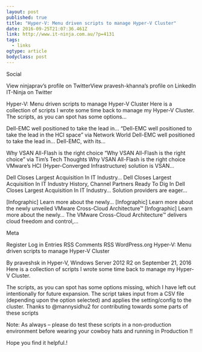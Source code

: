 ```yaml
---
layout: post 
published: true 
title: "Hyper-V: Menu driven scripts to manage Hyper-V Cluster" 
date: 2016-09-25T21:07:36.461Z 
link: http://www.it-ninja.com.au/?p=4131 
tags:
  - links
ogtype: article 
bodyclass: post 
---
```


> 
Social

View ninjaprav’s profile on TwitterView pravesh-khanna’s profile on LinkedIn
IT-Ninja on Twitter


Hyper-V: Menu driven scripts to manage Hyper-V Cluster
Here is a collection of scripts I wrote some time back to manage my Hyper-V Cluster. The scripts, as you can spot has some options…

Dell-EMC well positioned to take the lead in…
“Dell-EMC well positioned to take the lead in the HCI space” via Network World Dell-EMC well positioned to take the lead in… Dell-EMC, with its…

Why VSAN All-Flash is the right choice
“Why VSAN All-Flash is the right choice” via Tim’s Tech Thoughts Why VSAN All-Flash is the right choice VMware’s HCI (Hyper-Converged Infrastructure) solution is VSAN…

Dell Closes Largest Acquisition In IT Industry…
Dell Closes Largest Acquisition In IT Industry History, Channel Partners Ready To Dig In Dell Closes Largest Acquisition In IT Industry… Solution providers are eager…

[Infographic] Learn more about the newly…
[Infographic] Learn more about the newly unveiled VMware Cross-Cloud Architecture™ [Infographic] Learn more about the newly… The VMware Cross-Cloud Architecture™ delivers cloud freedom and control,…

Meta

Register
Log in
Entries RSS
Comments RSS
WordPress.org
Hyper-V: Menu driven scripts to manage Hyper-V Cluster

By praveshsk in Hyper-V, Windows Server 2012 R2 on September 21, 2016
Here is a collection of scripts I wrote some time back to manage my Hyper-V Cluster.

The scripts, as you can spot has some options missing, which I have left out intentionally for future expansion. The script takes input from a CSV file (depending upon the option selected) and applies the setting/config to the cluster. Thanks to @mannysidhu2 for contributing towards some parts of these scripts 

Note: As always – please do test these scripts in a non-production environment before wearing your cowboy hats and running in Production !!

Hope you find it helpful.!